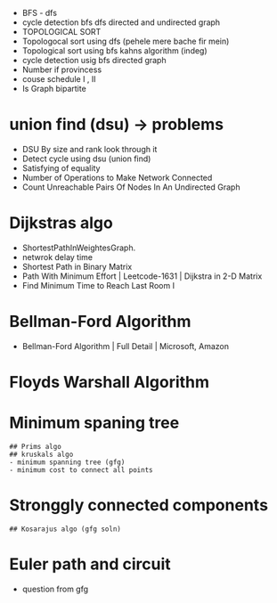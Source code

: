 - BFS - dfs
- cycle detection bfs dfs directed and undirected graph
- TOPOLOGICAL SORT
- Topologocal sort using dfs (pehele mere bache fir mein)
- Topological sort using bfs kahns algorithm (indeg)
- cycle detection usig bfs directed graph
- Number if provincess
- couse schedule I , II
- Is Graph bipartite

# union find (dsu) -> problems
- DSU By size and rank look through it
- Detect cycle using dsu (union find)
- Satisfying of equality
- Number of Operations to Make Network Connected
- Count Unreachable Pairs Of Nodes In An Undirected Graph

# Dijkstras algo
- ShortestPathInWeightesGraph.
- netwrok delay time
- Shortest Path in Binary Matrix
- Path With Minimum Effort | Leetcode-1631 | Dijkstra in 2-D Matrix
- Find Minimum Time to Reach Last Room I

# Bellman-Ford Algorithm
- Bellman-Ford Algorithm | Full Detail | Microsoft, Amazon

# Floyds Warshall Algorithm


# Minimum spaning tree
    ## Prims algo
    ## kruskals algo
    - minimum spanning tree (gfg)
    - minimum cost to connect all points

# Stronggly connected components    
    ## Kosarajus algo (gfg soln)

# Euler path and circuit
 - question from gfg 